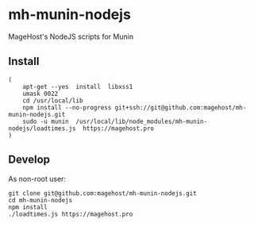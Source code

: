 # mh-munin-nodejs
MageHost's NodeJS scripts for Munin

## Install
```
(
    apt-get --yes  install  libxss1
    umask 0022
    cd /usr/local/lib
    npm install --no-progress git+ssh://git@github.com:magehost/mh-munin-nodejs.git
    sudo -u munin  /usr/local/lib/node_modules/mh-munin-nodejs/loadtimes.js  https://magehost.pro
)
```

## Develop
As non-root user:
```
git clone git@github.com:magehost/mh-munin-nodejs.git
cd mh-munin-nodejs
npm install
./loadtimes.js https://magehost.pro
```
